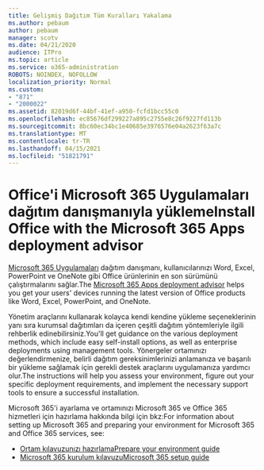 ```yaml
---
title: Gelişmiş Dağıtım Tüm Kuralları Yakalama
ms.author: pebaum
author: pebaum
manager: scotv
ms.date: 04/21/2020
audience: ITPro
ms.topic: article
ms.service: o365-administration
ROBOTS: NOINDEX, NOFOLLOW
localization_priority: Normal
ms.custom:
- "871"
- "2000022"
ms.assetid: 82019d6f-44bf-41ef-a950-fcfd1bcc55c0
ms.openlocfilehash: ec85676df299227a895c2755e8c26f9227fd113b
ms.sourcegitcommit: 8bc60ec34bc1e40685e3976576e04a2623f63a7c
ms.translationtype: MT
ms.contentlocale: tr-TR
ms.lasthandoff: 04/15/2021
ms.locfileid: "51821791"
---
```

# <a name="install-office-with-the-microsoft-365-apps-deployment-advisor"></a><span data-ttu-id="83175-102">Office'i Microsoft 365 Uygulamaları dağıtım danışmanıyla yükleme</span><span class="sxs-lookup"><span data-stu-id="83175-102">Install Office with the Microsoft 365 Apps deployment advisor</span></span>

<span data-ttu-id="83175-103">[Microsoft 365 Uygulamaları](https://go.microsoft.com/fwlink/?linkid=2145748) dağıtım danışmanı, kullanıcılarınızı Word, Excel, PowerPoint ve OneNote gibi Office ürünlerinin en son sürümünü çalıştırmalarını sağlar.</span><span class="sxs-lookup"><span data-stu-id="83175-103">The [Microsoft 365 Apps deployment advisor](https://go.microsoft.com/fwlink/?linkid=2145748) helps you get your users' devices running the latest version of Office products like Word, Excel, PowerPoint, and OneNote.</span></span>
  
<span data-ttu-id="83175-104">Yönetim araçlarını kullanarak kolayca kendi kendine yükleme seçeneklerinin yanı sıra kurumsal dağıtımları da içeren çeşitli dağıtım yöntemleriyle ilgili rehberlik edinebilirsiniz.</span><span class="sxs-lookup"><span data-stu-id="83175-104">You'll get guidance on the various deployment methods, which include easy self-install options, as well as enterprise deployments using management tools.</span></span> <span data-ttu-id="83175-105">Yönergeler ortamınızı değerlendirmenize, belirli dağıtım gereksinimlerinizi anlamanıza ve başarılı bir yükleme sağlamak için gerekli destek araçlarını uygulamanıza yardımcı olur.</span><span class="sxs-lookup"><span data-stu-id="83175-105">The instructions will help you assess your environment, figure out your specific deployment requirements, and implement the necessary support tools to ensure a successful installation.</span></span>
  
<span data-ttu-id="83175-106">Microsoft 365'i ayarlama ve ortamınızı Microsoft 365 ve Office 365 hizmetleri için hazırlama hakkında bilgi için bkz:</span><span class="sxs-lookup"><span data-stu-id="83175-106">For information about setting up Microsoft 365 and preparing your environment for Microsoft 365 and Office 365 services, see:</span></span>

- [<span data-ttu-id="83175-107">Ortam kılavuzunızı hazırlama</span><span class="sxs-lookup"><span data-stu-id="83175-107">Prepare your environment guide</span></span>](https://go.microsoft.com/fwlink/?linkid=2005213)
- [<span data-ttu-id="83175-108">Microsoft 365 kurulum kılavuzu</span><span class="sxs-lookup"><span data-stu-id="83175-108">Microsoft 365 setup guide</span></span>](https://go.microsoft.com/fwlink/?linkid=2072646)
